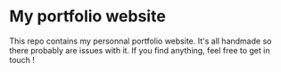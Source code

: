 # My portfolio website
This repo contains my personnal portfolio website.
It's all handmade so there probably are issues with it.
If you find anything, feel free to get in touch !